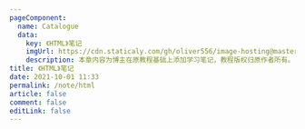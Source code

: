 ```yaml
---
pageComponent:
  name: Catalogue
  data:
    key: 《HTML》笔记
    imgUrl: https://cdn.staticaly.com/gh/oliver556/image-hosting@master/table-of-contents/html.7cfpo87v2vk0.webp
    description: 本章内容为博主在原教程基础上添加学习笔记，教程版权归原作者所有。
title: 《HTML》笔记
date: 2021-10-01 11:33
permalink: /note/html
article: false
comment: false
editLink: false
---
```

